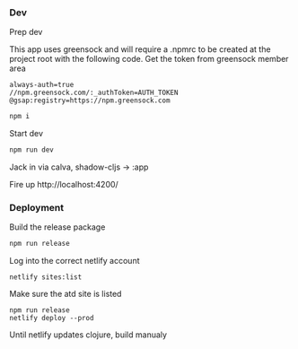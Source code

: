 ### Dev

Prep dev

This app uses greensock and will require a .npmrc to be created at the project root with the following code. Get the token from greensock member area

```
always-auth=true
//npm.greensock.com/:_authToken=AUTH_TOKEN
@gsap:registry=https://npm.greensock.com
```

```bash
npm i
```

Start dev

```bash
npm run dev
```

Jack in via calva, shadow-cljs -> :app

Fire up http://localhost:4200/

### Deployment

Build the release package

```bash
npm run release
```

Log into the correct netlify account

```
netlify sites:list
```

Make sure the atd site is listed

```
npm run release
netlify deploy --prod
```

Until netlify updates clojure, build manualy
